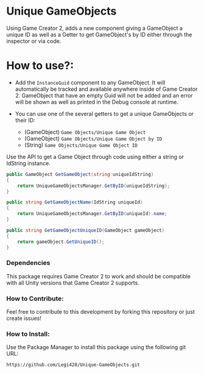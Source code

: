 # Unique GameObjects

Using Game Creator 2, adds a new component giving a GameObject a unique ID as well as a Getter to get GameObject's
by ID either through the inspector or via code.

# How to use?:

- Add the `InstanceGuid` component to any GameObject. It will automatically be tracked and available anywhere inside of
  Game Creator 2. GameObject that have an empty Guid will not be added and an error will be shown as well as printed in
  the Debug console at runtime.

- You can use one of the several getters to get a unique GameObjects or their ID:
    - (GameObject) `Game Objects/Unique Game Object`
    - (GameObject) `Game Objects/Unique Game Object by ID`
    - (String) `Game Objects/Unique Game Object ID`

Use the API to get a Game Object through code using either a string or IdString instance.

```csharp
public GameObject GetGameObject(string uniqueIdString)
{
    return UniqueGameObjectsManager.GetByID(uniqueIdString);
}

public string GetGameObjectName(IdString uniqueId)
{
    return UniqueGameObjectsManager.GetByID(uniqueId).name;
}

public string GetGameObjectUniqueID(GameObject gameObject)
{
    return gameObject.GetUniqueID();
}
```

### Dependencies

This package requires Game Creator 2 to work and should be compatible with all Unity versions that Game Creator 2
supports.

### How to Contribute:

Feel free to contribute to this development by forking this repository or just create issues!

### How to Install:

Use the Package Manager to install this package using the following git URL:

`https://github.com/Legi428/Unique-GameObjects.git`
